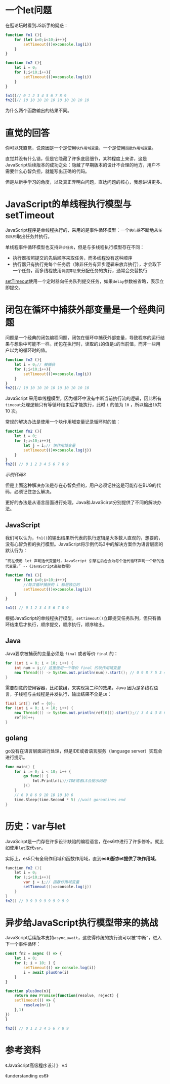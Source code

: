 # 一个let问题

在逛论坛时看到JS新手的疑惑：

```js
function fn1 (){
    for (let i=0;i<10;i++){
        setTimeout(()=>console.log(i))
    }
}

function fn2 (){
    let i = 0;
    for (;i<10;i++){
        setTimeout(()=>console.log(i))
    }
}

fn1()// 0 1 2 3 4 5 6 7 8 9
fn2()// 10 10 10 10 10 10 10 10 10 10
```

为什么两个函数输出的结果不同。

# 直觉的回答

你可以凭直觉，说原因是一个是使用`块作用域变量`，一个是使用`函数作用域变量`。

直觉并没有什么错，但是它隐藏了许多底层细节，某种程度上来讲，这是JavaScript后续版本的成功之处：隐藏了早期版本的设计不合理的地方，用户不需要什么心智负担，就能写出正确的代码。

但是从新手学习的角度，以及真正弄明白问题，直达问题的核心，我想讲讲更多。

# JavaScript的单线程执行模型与setTimeout

JavaScript程序是单线程执行的，采用的是事件循环模型：一个`执行器`不断地从`任务队列`取出任务并执行。

单线程事件循环模型也支持`异步任务`，但是与多线程执行模型存在不同：

- 执行器按照提交的先后顺序来取任务，而多线程没有这种顺序
- 执行器只有执行完每个任务后（除非任务有异步逻辑来放弃执行），才会取下一个任务，而多线程使用`调度算法`来分配任务的执行，通常会交替执行

[setTimeout](https://developer.mozilla.org/en-US/docs/Web/API/setTimeout)使用一个定时器向任务队列提交任务，如果`delay`参数被省略，表示立即提交。

# 闭包在循环中捕获外部变量是一个经典问题

问题是一个经典的闭包编程问题，闭包在循环中捕获外部变量，导致程序的运行结果与想象中可能不一样。闭包在执行时，读取的`i`的值是`i`的当前值，而非一些用户以为的循环时的值。

```js
function fn2 (){
    let i = 0;// 被捕获
    for (;i<10;i++){
        setTimeout(()=>console.log(i))
    }
}
fn2()// 10 10 10 10 10 10 10 10 10 10
```

JavaScript 采用单线程模型，因为循环中没有中断当前执行流的逻辑，因此所有`timeout`处理逻辑只有等循环结束后才能执行，此时 `i` 的值为 `10` ，所以输出`10`共 10 次。

常规的解决办法是使用一个块作用域变量记录循环时的值：

```js
function fn2 (){
    let i = 0;
    for (;i<10;i++){
        let j = i;// 块作用域变量
        setTimeout(()=>console.log(j))
    }
}
fn2() // 0 1 2 3 4 5 6 7 8 9
```

*示例代码3*

但是上面这种解决办法是存在心智负担的，用户必须记住这是可能存在BUG的代码，必须记住怎么解决。

更好的办法是从语言层面进行处理，Java和JavaScirpt分别提供了不同的解决办法。

## JavaScript

我们可以认为，`fn1()`的输出结果所代表的执行逻辑是大多数人直观的，想要的，没有心智负担的执行模型。JavaScript将示例代码3中的解决方案作为语言层面的默认行为：

`“而在使用 let 声明迭代变量时，JavaScript 引擎在后台会为每个迭代循环声明一个新的迭代变量。” --《JavaScript高级教程》`

```js
function fn1 (){
    for (let i=0;i<10;i++){
        //每次循环捕获的 i 都是独立的
        setTimeout(()=>console.log(i))
    }
}

fn1() // 0 1 2 3 4 5 6 7 8 9
```

根据JavaScript的单线程执行模型，`setTimeout()`立即提交任务队列，但只有循环结束后才执行，顺序提交，顺序执行，顺序输出。

## Java

Java要求被捕获的变量必须是 `final` 或者等价 `final` 的：

```java
for (int i = 0; i < 10; i++) {
    int num = i;// 这里使用一个等价 final 的块作用域变量
    new Thread(() -> System.out.println(num)).start(); // 0 9 8 7 5 3 4 2 6 1
}
```

需要刻意的使用容器，比如数组，来实现第二种的效果，Java 因为是多线程语言，子线程与主线程是并发执行，输出结果不全是`10`：

```java
final int[] ref = {0};
for (int i = 0; i < 10; i++) {
    new Thread(() -> System.out.println(ref[0])).start();// 3 4 4 3 8 6 10 10 10 10
    ref[0]++;
}
```

## golang

go没有在语言层面进行处理，但是IDE或者语言服务（language server）实现会进行提示。

```go
func main() {
	for i := 0; i < 10; i++ {
		go func() {
			fmt.Println(i)//IDE或者LS会提示问题
		}()
	}
    // 6 9 8 6 9 10 10 10 10 6
	time.Sleep(time.Second * 5) //wait goroutines end
}

```

# 历史：var与let

JavaScirpt是一门存在许多设计缺陷的编程语言，在es6中进行了许多修补。就比如使用`let`取代`var`。

实际上，es5只有全局作用域和函数作用域，直到**es6通过let提供了块作用域**。

```java
function fn2 (){
    let i = 0;
    for (;i<10;i++){
        var j = i;// 函数作用域变量
        setTimeout(()=>console.log(j))
    }
}
fn2() // 9 9 9 9 9 9 9 9 9 9
```

# 异步给JavaScript执行模型带来的挑战

JavaScript后续版本支持`async`,`await`，这使得传统的执行流可以被“中断”，进入下一个事件循环：

```js
const fn2 = async () => {
    let i = 0;
    for (; i < 10; ) {
        setTimeout(() => console.log(i))
        i = await plusOne(i)
    }
}

function plusOne(n){
    return new Promise(function(resolve, reject) {
    setTimeout(() => {
        resolve(n+1)
    },1)
})
}

fn2() // 0 1 2 3 4 5 6 7 8 9
```

# 参考资料

《JavaScript高级程序设计》 v4

《understanding es6》